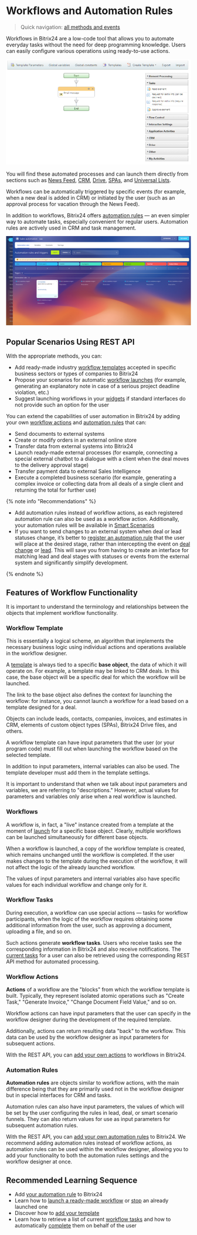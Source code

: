 # Workflows and Automation Rules

> Quick navigation: [all methods and events](#all-methods) 

Workflows in Bitrix24 are a low-code tool that allows you to automate everyday tasks without the need for deep programming knowledge. Users can easily configure various operations using ready-to-use actions.

![Workflow Designer](_images/sequence_templ3_sm.png "Workflow Designer")

You will find these automated processes and can launch them directly from sections such as [News Feed](../log/index.md), [CRM](../crm/index.md), [Drive](../disk/index.md), [SPAs](../crm/universal/user-defined-object-types/index.md), and [Universal Lists](../lists/index.md).

Workflows can be automatically triggered by specific events (for example, when a new deal is added in CRM) or initiated by the user (such as an approval process for vacation through the News Feed).

In addition to workflows, Bitrix24 offers [automation rules](https://helpdesk.bitrix24.com/open/21817474/) — an even simpler way to automate tasks, especially convenient for regular users. Automation rules are actively used in CRM and task management.

![Setting Up Automation Rules](_images/robots.png "Setting Up Automation Rules")

## Popular Scenarios Using REST API

With the appropriate methods, you can:

- Add ready-made industry [workflow templates](bizproc-workflow-template-add.md) accepted in specific business sectors or types of companies to Bitrix24
- Propose your scenarios for automatic [workflow launches](bizproc-workflow-start.md) (for example, generating an explanatory note in case of a serious project deadline violation, etc.)
- Suggest launching workflows in your [widgets](../widgets/index.md) if standard interfaces do not provide such an option for the user

You can extend the capabilities of user automation in Bitrix24 by adding your own [workflow actions](bizproc-activity/bizproc-activity-add.md) and [automation rules](bizproc-robot/bizproc-robot-add.md) that can:

- Send documents to external systems
- Create or modify orders in an external online store
- Transfer data from external systems into Bitrix24
- Launch ready-made external processes (for example, connecting a special external chatbot to a dialogue with a client when the deal moves to the delivery approval stage)
- Transfer payment data to external Sales Intelligence
- Execute a completed business scenario (for example, generating a complex invoice or collecting data from all deals of a single client and returning the total for further use)

{% note info "Recommendations" %}

- Add automation rules instead of workflow actions, as each registered automation rule can also be used as a workflow action. Additionally, your automation rules will be available in [Smart Scenarios](https://helpdesk.bitrix24.com/open/21319214/)
- If you want to send changes to an external system when deal or lead statuses change, it’s better to [register an automation rule](bizproc-robot/bizproc-robot-add.md) that the user will place at the desired stage, rather than intercepting the event on [deal change](../crm/deals/events/on-crm-deal-add.md) or [lead](../crm/leads/events/on-crm-lead-add.md). This will save you from having to create an interface for matching lead and deal stages with statuses or events from the external system and significantly simplify development.

{% endnote %}

## Features of Workflow Functionality

It is important to understand the terminology and relationships between the objects that implement workflow functionality.

### Workflow Template

This is essentially a logical scheme, an algorithm that implements the necessary business logic using individual actions and operations available in the workflow designer.

A [template](bizproc-workflow-template-add.md) is always tied to a specific **base object**, the data of which it will operate on. For example, a template may be linked to CRM deals. In this case, the base object will be a specific deal for which the workflow will be launched.

The link to the base object also defines the context for launching the workflow: for instance, you cannot launch a workflow for a lead based on a template designed for a deal.

Objects can include leads, contacts, companies, invoices, and estimates in CRM, elements of custom object types (SPAs), Bitrix24 Drive files, and others.

A workflow template can have input parameters that the user (or your program code) must fill out when launching the workflow based on the selected template.

In addition to input parameters, internal variables can also be used. The template developer must add them in the template settings.

It is important to understand that when we talk about input parameters and variables, we are referring to "descriptions." However, actual values for parameters and variables only arise when a real workflow is launched.

### Workflows

A workflow is, in fact, a "live" instance created from a template at the moment of [launch](bizproc-workflow-start.md) for a specific base object. Clearly, multiple workflows can be launched simultaneously for different base objects.

When a workflow is launched, a copy of the workflow template is created, which remains unchanged until the workflow is completed. If the user makes changes to the template during the execution of the workflow, it will not affect the logic of the already launched workflow.

The values of input parameters and internal variables also have specific values for each individual workflow and change only for it.

### Workflow Tasks

During execution, a workflow can use special actions — tasks for workflow participants, when the logic of the workflow requires obtaining some additional information from the user, such as approving a document, uploading a file, and so on.

Such actions generate **workflow tasks**. Users who receive tasks see the corresponding information in Bitrix24 and also receive notifications. The [current tasks](bizproc-task/bizproc-task-list.md) for a user can also be retrieved using the corresponding REST API method for automated processing.

### Workflow Actions

**Actions** of a workflow are the "blocks" from which the workflow template is built. Typically, they represent isolated atomic operations such as "Create Task," "Generate Invoice," "Change Document Field Value," and so on.

Workflow actions can have input parameters that the user can specify in the workflow designer during the development of the required template.

Additionally, actions can return resulting data "back" to the workflow. This data can be used by the workflow designer as input parameters for subsequent actions.

With the REST API, you can [add your own actions](bizproc-activity/bizproc-activity-add.md) to workflows in Bitrix24.

### Automation Rules

**Automation rules** are objects similar to workflow actions, with the main difference being that they are primarily used not in the workflow designer but in special interfaces for CRM and tasks.

Automation rules can also have input parameters, the values of which will be set by the user configuring the rules in lead, deal, or smart scenario funnels. They can also return values for use as input parameters for subsequent automation rules.

With the REST API, you can [add your own automation rules](bizproc-robot/bizproc-robot-add.md) to Bitrix24. We recommend adding automation rules instead of workflow actions, as automation rules can be used within the workflow designer, allowing you to add your functionality to both the automation rules settings and the workflow designer at once.

## Recommended Learning Sequence

- Add [your automation rule](bizproc-robot/bizproc-robot-add.md) to Bitrix24
- Learn how to [launch a ready-made workflow](bizproc-workflow-start.md) or [stop](bizproc-workflow-kill.md) an already launched one
- Discover how to [add your template](bizproc-workflow-template-add.md)
- Learn how to retrieve a list of current [workflow tasks](bizproc-task/bizproc-task-list.md) and how to automatically [complete](bizproc-task/bizproc-task-complete.md) them on behalf of the user